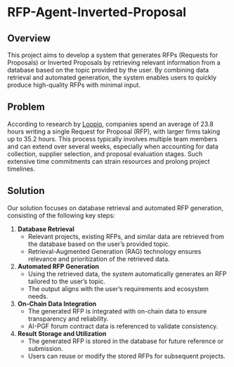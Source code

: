 # RFP-Agent-Inverted-Proposal

## Overview

This project aims to develop a system that generates RFPs (Requests for Proposals) or Inverted Proposals by retrieving relevant information from a database based on the topic provided by the user. By combining data retrieval and automated generation, the system enables users to quickly produce high-quality RFPs with minimal input.

## Problem

According to research by [Loopio](https://www.marketingprofs.com/charts/2020/42512/rfp-benchmarks-how-much-time-and-staff-firms-devote-to-proposals?utm_source=chatgpt.com), companies spend an average of 23.8 hours writing a single Request for Proposal (RFP), with larger firms taking up to 35.2 hours. This process typically involves multiple team members and can extend over several weeks, especially when accounting for data collection, supplier selection, and proposal evaluation stages. Such extensive time commitments can strain resources and prolong project timelines.

## Solution

Our solution focuses on database retrieval and automated RFP generation, consisting of the following key steps:

1. **Database Retrieval**
    - Relevant projects, existing RFPs, and similar data are retrieved from the database based on the user’s provided topic.
    - Retrieval-Augmented Generation (RAG) technology ensures relevance and prioritization of the retrieved data.
2. **Automated RFP Generation**
    - Using the retrieved data, the system automatically generates an RFP tailored to the user’s topic.
    - The output aligns with the user’s requirements and ecosystem needs.
3. **On-Chain Data Integration**
    - The generated RFP is integrated with on-chain data to ensure transparency and reliability.
    - AI-PGF forum contract data is referenced to validate consistency.
4. **Result Storage and Utilization**
    - The generated RFP is stored in the database for future reference or submission.
    - Users can reuse or modify the stored RFPs for subsequent projects.
